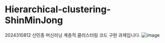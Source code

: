 # Hierarchical-clustering-ShinMinJong
2024310812 신민종 머신러닝 계층적 클러스터링 코드 구현 과제입니다.
![image](https://github.com/minjongshin99/Hierarchical-clustering-ShinMinJong/assets/173082082/e6eba49f-d12e-4f78-8e6b-dd671f5e8ceb)
